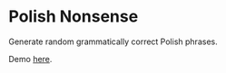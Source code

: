 # Polish Nonsense

Generate random grammatically correct Polish phrases.

Demo [here](http://techtrickery.com/polish-generator.html).
